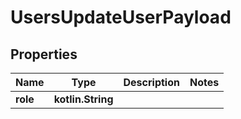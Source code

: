 
# UsersUpdateUserPayload

## Properties
Name | Type | Description | Notes
------------ | ------------- | ------------- | -------------
**role** | **kotlin.String** |  | 



